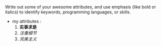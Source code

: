 Write out some of your awesome attributes, and use emphasis (like bold or italics) to identify keywords, programming languages, or skills. 
* my attributes :
  1. **实事求是**
  2. *注重细节*
  3. _完美主义_ 
